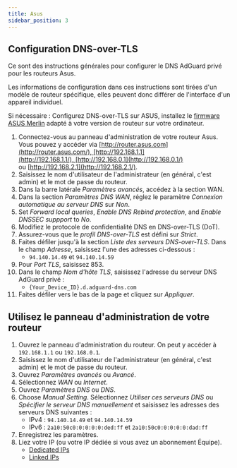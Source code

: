 ```yaml
---
title: Asus
sidebar_position: 3
---
```


## Configuration DNS-over-TLS

Ce sont des instructions générales pour configurer le DNS AdGuard privé pour les routeurs Asus.

Les informations de configuration dans ces instructions sont tirées d'un modèle de routeur spécifique, elles peuvent donc différer de l'interface d'un appareil individuel.

Si nécessaire : Configurez DNS-over-TLS sur ASUS, installez le [firmware ASUS Merlin](https://www.asuswrt-merlin.net/download) adapté à votre version de routeur sur votre ordinateur.

1. Connectez-vous au panneau d'administration de votre routeur Asus. Vous pouvez y accéder via [http://router.asus.com](http://router.asus.com/), [http://192.168.1.1](http://192.168.1.1/), [http://192.168.0.1](http://192.168.0.1/) ou [http://192.168.2.1](http://192.168.2.1/).
2. Saisissez le nom d'utilisateur de l'administrateur (en général, c'est admin) et le mot de passe du routeur.
3. Dans la barre latérale _Paramètres avancés_, accédez à la section WAN.
4. Dans la section _Paramètres DNS WAN_, réglez le paramètre _Connexion automatique au serveur DNS_ sur _Non_.
5. Set _Forward local queries_, _Enable DNS Rebind protection_, and _Enable DNSSEC suppport_ to _No_.
6. Modifiez le protocole de confidentialité DNS en DNS-over-TLS (DoT).
7. Assurez-vous que le _profil DNS-over-TLS_ est défini sur _Strict_.
8. Faites défiler jusqu'à la section _Liste des serveurs DNS-over-TLS_. Dans le champ _Adresse_, saisissez l'une des adresses ci-dessous :
    - `94.140.14.49` et `94.140.14.59`
9. Pour _Port TLS_, saisissez 853.
10. Dans le champ _Nom d'hôte TLS_, saisissez l'adresse du serveur DNS AdGuard privé :
    - `{Your_Device_ID}.d.adguard-dns.com`
11. Faites défiler vers le bas de la page et cliquez sur _Appliquer_.

## Utilisez le panneau d'administration de votre routeur

1. Ouvrez le panneau d'administration du routeur. On peut y accéder à `192.168.1.1` ou `192.168.0.1`.
2. Saisissez le nom d'utilisateur de l'administrateur (en général, c'est admin) et le mot de passe du routeur.
3. Ouvrez _Paramètres avancés_ ou _Avancé_.
4. Sélectionnez _WAN_ ou _Internet_.
5. Ouvrez _Paramètres DNS_ ou _DNS_.
6. Choose _Manual Setting_. Sélectionnez _Utiliser ces serveurs DNS_ ou _Spécifier le serveur DNS manuellement_ et saisissez les adresses des serveurs DNS suivantes :
    - IPv4 : `94.140.14.49` et `94.140.14.59`
    - IPv6 : `2a10:50c0:0:0:0:0:ded:ff` et `2a10:50c0:0:0:0:0:dad:ff`
7. Enregistrez les paramètres.
8. Liez votre IP (ou votre IP dédiée si vous avez un abonnement Équipe).
    - [Dedicated IPs](/private-dns/connect-devices/other-options/dedicated-ip.md)
    - [Linked IPs](/private-dns/connect-devices/other-options/linked-ip.md)
